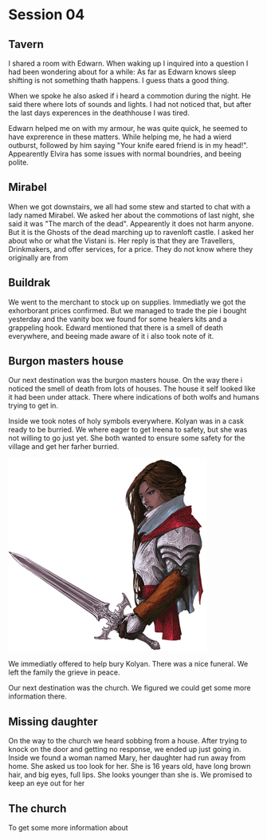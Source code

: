 # Session 04

## Tavern
I shared a room with Edwarn. When waking up I inquired into a question I had been wondering about for a while: As far as Edwarn knows sleep shifting is not something thath happens.
I guess thats a good thing.

When we spoke he also asked if i heard a commotion during the night. He said there where lots of sounds and lights. I had not noticed that, but after the last days experences in the deathhouse I was tired.

Edwarn helped me on with my armour, he was quite quick, he seemed to have exprerence in these matters.
While helping me, he had a wierd outburst, followed by him saying "Your knife eared friend is in my head!". Appearently Elvira has some issues with normal boundries, and beeing polite.

## Mirabel
When we got downstairs, we all had some stew and started to chat with a lady named Mirabel.
We asked her about the commotions of last night, she said it was "The march of the dead". Appearently it does not harm anyone. But it is the Ghosts of the dead marching up to ravenloft castle.
I asked her about who or what the Vistani is.
Her reply is that they are Travellers, Drinkmakers, and offer services, for a price. They do not know where they originally are from

## Buildrak
We went to the merchant to stock up on supplies.
Immediatly we got the exhorborant prices confirmed. But we managed to trade the pie i bought yesterday and the vanity box we found for some healers kits and a grappeling hook.
Edward mentioned that there is a smell of death everywhere, and beeing made aware of it i also took note of it.

## Burgon masters house
Our next destination was the burgon masters house. On the way there i noticed the smell of death from lots of houses.
The house it self looked like it had been under attack. There where indications of both wolfs and humans trying to get in.

Inside we took notes of holy symbols everywhere.
Kolyan was in a cask ready to be burried.
We where eager to get Ireena to safety, but she was not willing to go just yet. She both wanted to ensure some safety for the village and get her farher burried.

![Ireena](./Images/04Ireena.png)

We immediatly offered to help bury Kolyan. There was a nice funeral.
We left the family the grieve in peace.

Our next destination was the church. We figured we could get some more information there.

## Missing daughter
On the way to the church we heard sobbing from a house. After trying to knock on the door and getting no response, we ended up just going in.
Inside we found a woman named Mary, her daughter had run away from home.
She asked us too look for her. She is 16 years old, have long brown hair, and big eyes, full lips. She looks younger than she is.
We promised to keep an eye out for her

## The church
To get some more information about
